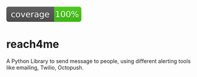 ![coverage badge](./badges/coverage.svg)

# reach4me
A Python Library to send message to people, using different alerting tools like emailing, Twilio, Octopush.
